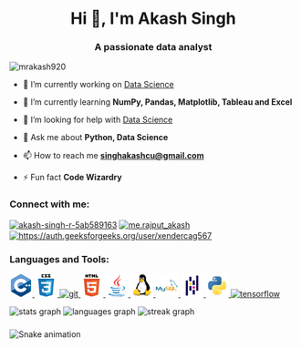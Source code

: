<h1 align="center">Hi 👋, I'm Akash Singh</h1>
<h3 align="center">A passionate data analyst</h3>

<p align="left"> <img src="https://komarev.com/ghpvc/?username=mrakash920&label=Profile%20views&color=0e75b6&style=flat" alt="mrakash920" /> </p>

- 🔭 I’m currently working on [Data Science](https://github.com/MrAkash920/DataScience)

- 🌱 I’m currently learning **NumPy, Pandas, Matplotlib, Tableau and Excel**

- 🤝 I’m looking for help with [Data Science](https://github.com/MrAkash920/DataScience)

- 💬 Ask me about **Python, Data Science**

- 📫 How to reach me **singhakashcu@gmail.com**

- ⚡ Fun fact **Code Wizardry**

<h3 align="left">Connect with me:</h3>
<p align="left">
<a href="https://linkedin.com/in/akash-singh-r-5ab589163" target="blank"><img align="center" src="https://raw.githubusercontent.com/rahuldkjain/github-profile-readme-generator/master/src/images/icons/Social/linked-in-alt.svg" alt="akash-singh-r-5ab589163" height="30" width="40" /></a>
<a href="https://instagram.com/me.rajput_akash" target="blank"><img align="center" src="https://raw.githubusercontent.com/rahuldkjain/github-profile-readme-generator/master/src/images/icons/Social/instagram.svg" alt="me.rajput_akash" height="30" width="40" /></a>
<a href="https://auth.geeksforgeeks.org/user/https://auth.geeksforgeeks.org/user/xendercag567" target="blank"><img align="center" src="https://raw.githubusercontent.com/rahuldkjain/github-profile-readme-generator/master/src/images/icons/Social/geeks-for-geeks.svg" alt="https://auth.geeksforgeeks.org/user/xendercag567" height="30" width="40" /></a>
</p>

<h3 align="left">Languages and Tools:</h3>
<p align="left"> <a href="https://www.w3schools.com/cpp/" target="_blank" rel="noreferrer"> <img src="https://raw.githubusercontent.com/devicons/devicon/master/icons/cplusplus/cplusplus-original.svg" alt="cplusplus" width="40" height="40"/> </a> <a href="https://www.w3schools.com/css/" target="_blank" rel="noreferrer"> <img src="https://raw.githubusercontent.com/devicons/devicon/master/icons/css3/css3-original-wordmark.svg" alt="css3" width="40" height="40"/> </a> <a href="https://git-scm.com/" target="_blank" rel="noreferrer"> <img src="https://www.vectorlogo.zone/logos/git-scm/git-scm-icon.svg" alt="git" width="40" height="40"/> </a> <a href="https://www.w3.org/html/" target="_blank" rel="noreferrer"> <img src="https://raw.githubusercontent.com/devicons/devicon/master/icons/html5/html5-original-wordmark.svg" alt="html5" width="40" height="40"/> </a> <a href="https://www.java.com" target="_blank" rel="noreferrer"> <img src="https://raw.githubusercontent.com/devicons/devicon/master/icons/java/java-original.svg" alt="java" width="40" height="40"/> </a> <a href="https://www.linux.org/" target="_blank" rel="noreferrer"> <img src="https://raw.githubusercontent.com/devicons/devicon/master/icons/linux/linux-original.svg" alt="linux" width="40" height="40"/> </a> <a href="https://www.mysql.com/" target="_blank" rel="noreferrer"> <img src="https://raw.githubusercontent.com/devicons/devicon/master/icons/mysql/mysql-original-wordmark.svg" alt="mysql" width="40" height="40"/> </a> <a href="https://pandas.pydata.org/" target="_blank" rel="noreferrer"> <img src="https://raw.githubusercontent.com/devicons/devicon/2ae2a900d2f041da66e950e4d48052658d850630/icons/pandas/pandas-original.svg" alt="pandas" width="40" height="40"/> </a> <a href="https://www.python.org" target="_blank" rel="noreferrer"> <img src="https://raw.githubusercontent.com/devicons/devicon/master/icons/python/python-original.svg" alt="python" width="40" height="40"/> </a> <a href="https://www.tensorflow.org" target="_blank" rel="noreferrer"> <img src="https://www.vectorlogo.zone/logos/tensorflow/tensorflow-icon.svg" alt="tensorflow" width="40" height="40"/> </a> </p>

<div align="left">
  <img src="https://github-readme-stats.vercel.app/api?username=MrAkash920&hide_title=false&hide_rank=false&show_icons=true&include_all_commits=true&count_private=true&disable_animations=false&theme=dracula&locale=en&hide_border=false&order=1" height="150" alt="stats graph"  />
  <img src="https://github-readme-stats.vercel.app/api/top-langs?username=MrAkash920&locale=en&hide_title=false&layout=compact&card_width=320&langs_count=5&theme=dracula&hide_border=false&order=2" height="150" alt="languages graph"  />
  <img src="https://streak-stats.demolab.com?user=MrAkash920&locale=en&mode=daily&theme=dracula&hide_border=false&border_radius=5&order=3" height="150" alt="streak graph"  />
</div>

###
<img src="https://raw.githubusercontent.com/MrAkash920/MrAkash920/output/snake.svg" alt="Snake animation" />

###
